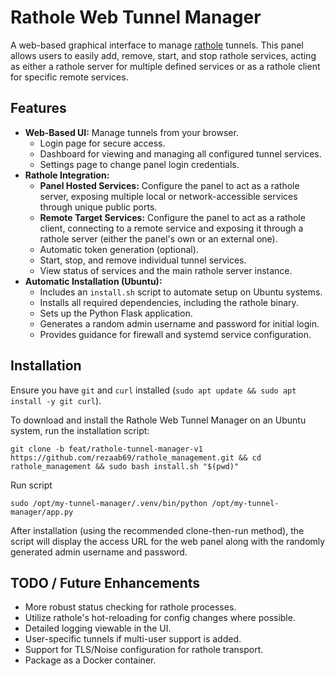 # Rathole Web Tunnel Manager

A web-based graphical interface to manage [rathole](https://github.com/rathole-org/rathole) tunnels. This panel allows users to easily add, remove, start, and stop rathole services, acting as either a rathole server for multiple defined services or as a rathole client for specific remote services.

## Features

*   **Web-Based UI:** Manage tunnels from your browser.
    *   Login page for secure access.
    *   Dashboard for viewing and managing all configured tunnel services.
    *   Settings page to change panel login credentials.
*   **Rathole Integration:**
    *   **Panel Hosted Services:** Configure the panel to act as a rathole server, exposing multiple local or network-accessible services through unique public ports.
    *   **Remote Target Services:** Configure the panel to act as a rathole client, connecting to a remote service and exposing it through a rathole server (either the panel's own or an external one).
    *   Automatic token generation (optional).
    *   Start, stop, and remove individual tunnel services.
    *   View status of services and the main rathole server instance.
*   **Automatic Installation (Ubuntu):**
    *   Includes an `install.sh` script to automate setup on Ubuntu systems.
    *   Installs all required dependencies, including the rathole binary.
    *   Sets up the Python Flask application.
    *   Generates a random admin username and password for initial login.
    *   Provides guidance for firewall and systemd service configuration.

## Installation

Ensure you have `git` and `curl` installed (`sudo apt update && sudo apt install -y git curl`).

To download and install the Rathole Web Tunnel Manager on an Ubuntu system, run the installation script:

```
git clone -b feat/rathole-tunnel-manager-v1 https://github.com/rezaab69/rathole_management.git && cd rathole_management && sudo bash install.sh "$(pwd)"
```

Run script
```
sudo /opt/my-tunnel-manager/.venv/bin/python /opt/my-tunnel-manager/app.py
```
After installation (using the recommended clone-then-run method), the script will display the access URL for the web panel along with the randomly generated admin username and password.

## TODO / Future Enhancements

*   More robust status checking for rathole processes.
*   Utilize rathole's hot-reloading for config changes where possible.
*   Detailed logging viewable in the UI.
*   User-specific tunnels if multi-user support is added.
*   Support for TLS/Noise configuration for rathole transport.
*   Package as a Docker container.

